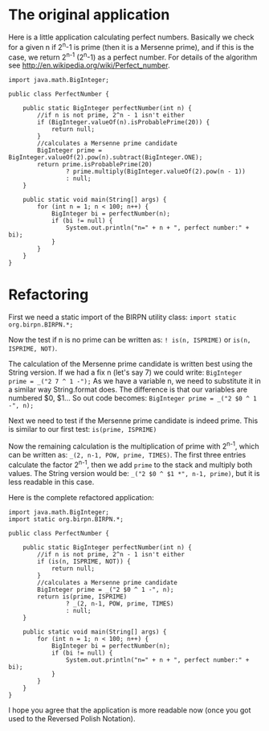 # The original application #

Here is a little application calculating perfect numbers. Basically we check for a given n if 2<sup>n</sup>-1 is prime (then it is a Mersenne prime), and if this is the case, we return 2<sup>n-1</sup> (2<sup>n</sup>-1) as a perfect number. For details of the algorithm see http://en.wikipedia.org/wiki/Perfect_number.

```
import java.math.BigInteger;

public class PerfectNumber {

    public static BigInteger perfectNumber(int n) {
        //if n is not prime, 2^n - 1 isn't either 
        if (BigInteger.valueOf(n).isProbablePrime(20)) {
            return null;
        }
        //calculates a Mersenne prime candidate
        BigInteger prime = BigInteger.valueOf(2).pow(n).subtract(BigInteger.ONE);
        return prime.isProbablePrime(20)
                ? prime.multiply(BigInteger.valueOf(2).pow(n - 1))
                : null;
    }

    public static void main(String[] args) {
        for (int n = 1; n < 100; n++) {
            BigInteger bi = perfectNumber(n);
            if (bi != null) {
                System.out.println("n=" + n + ", perfect number:" + bi);
            }
        }
    }
}
```


# Refactoring #

First we need a static import of the BIRPN utility class: `import static org.birpn.BIRPN.*;`

Now the test if n is no prime can be written as: `! is(n, ISPRIME)` or `is(n, ISPRIME, NOT)`.

The calculation of the Mersenne prime candidate is written best using the String version. If we had a fix n (let's say 7) we could write: `BigInteger prime = _("2 7 ^ 1 -");` As we have a variable n, we need to substitute it in a similar way String.format does. The difference is that our variables are numbered $0, $1... So out code becomes: `BigInteger prime = _("2 $0 ^ 1 -", n);`

Next we need to test if the Mersenne prime candidate is indeed prime. This is similar to our first test: `is(prime, ISPRIME)`

Now the remaining calculation is the multiplication of prime with 2<sup>n-1</sup>, which can be written as: `_(2, n-1, POW, prime, TIMES)`. The first three entries calculate the factor 2<sup>n-1</sup>, then we add `prime` to the stack and multiply both values. The String version would be: `_("2 $0 ^ $1 *", n-1, prime)`, but it is less readable in this case.

Here is the complete refactored application:

```
import java.math.BigInteger;
import static org.birpn.BIRPN.*;

public class PerfectNumber {

    public static BigInteger perfectNumber(int n) {
        //if n is not prime, 2^n - 1 isn't either 
        if (is(n, ISPRIME, NOT)) {
            return null;
        }
        //calculates a Mersenne prime candidate
        BigInteger prime = _("2 $0 ^ 1 -", n);
        return is(prime, ISPRIME)
                ? _(2, n-1, POW, prime, TIMES)
                : null;
    }

    public static void main(String[] args) {
        for (int n = 1; n < 100; n++) {
            BigInteger bi = perfectNumber(n);
            if (bi != null) {
                System.out.println("n=" + n + ", perfect number:" + bi);
            }
        }
    }
}
```

I hope you agree that the application is more readable now (once you got used to the Reversed Polish Notation).